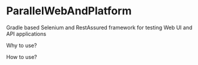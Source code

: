 # ParallelWebAndPlatform
Gradle based Selenium and RestAssured framework for testing Web UI and API applications

Why to use?

How to use?

